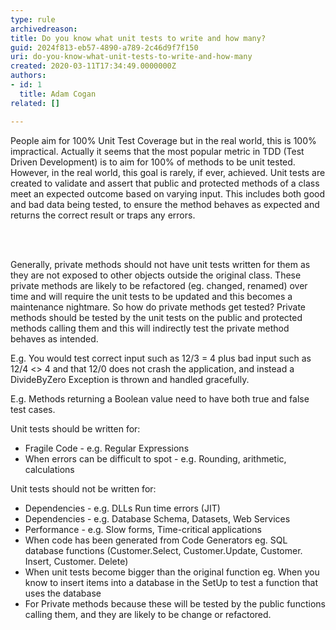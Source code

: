 ```yaml
---
type: rule
archivedreason: 
title: Do you know what unit tests to write and how many?
guid: 2024f813-eb57-4890-a789-2c46d9f7f150
uri: do-you-know-what-unit-tests-to-write-and-how-many
created: 2020-03-11T17:34:49.0000000Z
authors:
- id: 1
  title: Adam Cogan
related: []

---
```



<p class="ssw15-rteElement-P">People aim for 100% Unit Test Coverage but in the real world, this is 100% impractical. Actually it seems that the most popular metric in TDD (Test Driven Development) is to aim for 100% of methods to be unit tested. However, in the real world, this goal is rarely, if ever, achieved. Unit tests are created to validate and assert that public and protected methods of a class meet an expected outcome based on varying input. This includes both good and bad data being tested, to ensure the method behaves as expected and returns the correct result or traps any errors.​​<br></p>
<br><excerpt class='endintro'></excerpt><br>
<p>Generally, private methods should not have unit tests written for them as they are not exposed to other objects outside the original class. These private methods are likely to be refactored (eg. changed, renamed) over time and will require the unit tests to be updated and this becomes a maintenance nightmare. So how do private methods get tested? Private methods should be tested by the unit tests on the public and protected methods calling them and this will indirectly test the private method behaves as intended.<br></p><p>E.g. You would test correct input such as 12/3 = 4 plus bad input such as 12/4 &lt;&gt; 4 and that 12/0 does not crash the application, and instead a DivideByZero Exception is thrown and handled gracefully.</p><p>E.g. Methods returning a Boolean value need to have both true and false test cases.</p><p>Unit tests should be written for&#58;</p><ul><li>Fragile Code - e.g. Regular Expressions<br></li><li>When errors can be difficult to spot - e.g. Rounding, arithmetic, calculations<br></li></ul><p>Unit tests should not be written for&#58;</p><ul><li>Dependencies - e.g. DLLs Run time errors (JIT)<br></li><li>Dependencies - e.g. Database Schema, Datasets, Web Services<br></li><li>Performance - e.g. Slow forms, Time-critical applications<br></li><li>When code has been generated from Code Generators eg. SQL database functions (Customer.Select, Customer.Update, Customer. Insert, Customer. Delete)</li><li>When unit tests become bigger than the original function eg. When you know to insert items into a database in the SetUp to test a function that uses the database</li><li>For Private methods because these will be tested by the public functions calling them, and they are likely to be change or refactored.<br></li></ul>


